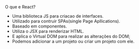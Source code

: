 
O que e React?

- Uma biblioteca JS para criacao de interfaces.
- Utilizado para contruir SPAs(single Page Apllications).
- Baseado em componentes.
- Utiliza o JSX para renderizar HTML.
- E aplica o Virtual DOM para realizar as alterações do DOM;
- Podemos adicionar a um projeto ou criar um projeto com ele.

